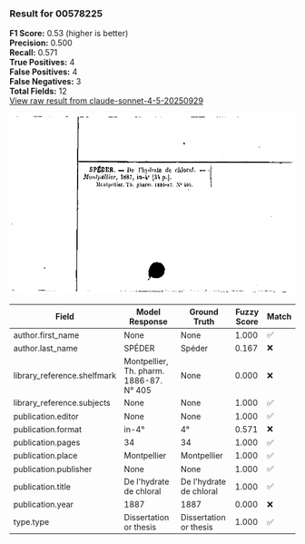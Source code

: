 ### Result for 00578225
**F1 Score:** 0.53 (higher is better)<br>**Precision:** 0.500<br>**Recall:** 0.571<br>**True Positives:** 4<br>**False Positives:** 4<br>**False Negatives:** 3<br>**Total Fields:** 12<br>[View raw result from claude-sonnet-4-5-20250929](https://github.com/RISE-UNIBAS/humanities_data_benchmark/blob/main/results/2025-09-30/T0230/request_T0230_00578225.json)

<img src="https://github.com/RISE-UNIBAS/humanities_data_benchmark/blob/main/benchmarks/zettelkatalog/images/00578225.jpg?raw=true" alt="00578225" width="600px">

| Field | Model Response | Ground Truth | Fuzzy Score | Match |
|-------|----------------|--------------|-------------|-------|
| author.first_name | None | None | 1.000 | ✅ |
| author.last_name | SPÉDER | Spéder | 0.167 | ❌ |
| library_reference.shelfmark | Montpellier, Th. pharm. 1886-87. N° 405 | None | 0.000 | ❌ |
| library_reference.subjects | None | None | 1.000 | ✅ |
| publication.editor | None | None | 1.000 | ✅ |
| publication.format | in-4° | 4° | 0.571 | ❌ |
| publication.pages | 34 | 34 | 1.000 | ✅ |
| publication.place | Montpellier | Montpellier | 1.000 | ✅ |
| publication.publisher | None | None | 1.000 | ✅ |
| publication.title | De l'hydrate de chloral | De l'hydrate de chloral | 1.000 | ✅ |
| publication.year | 1887 | 1887 | 0.000 | ❌ |
| type.type | Dissertation or thesis | Dissertation or thesis | 1.000 | ✅ |
